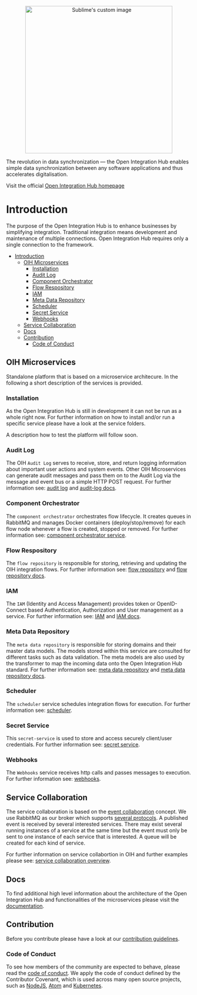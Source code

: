<p align="center">
  <img src="https://github.com/openintegrationhub/openintegrationhub/blob/updateReadme/Assets/medium-oih-einzeilig-zentriert.jpg" alt="Sublime's custom image" width="400"/>
</p>

The revolution in data synchronization — the Open Integration Hub enables simple data synchronization between any software applications and thus accelerates digitalisation.

Visit the official [Open Integration Hub homepage](https://www.openintegrationhub.org/)

# Introduction

The purpose of the Open Integration Hub is to enhance businesses by simplifying integration. Traditional integration means development and maintenance of multiple connections.
Open Integration Hub requires only a single connection to the framework.

- [Introduction](#introduction)
  - [OIH Microservices](#oih-microservices)
    - [Installation](#installation)
    - [Audit Log](#audit-log)
    - [Component Orchestrator](#component-orchestrator)
    - [Flow Respository](#flow-respository)
    - [IAM](#iam)
    - [Meta Data Repository](#meta-data-repository)
    - [Scheduler](#scheduler)
    - [Secret Service](#secret-service)
    - [Webhooks](#webhooks)
  - [Service Collaboration](#service-collaboration)
  - [Docs](#docs)
  - [Contribution](#contribution)
    - [Code of Conduct](#code-of-conduct)

## OIH Microservices

Standalone platform that is based on a microservice architecure. In the following a short description of the services is provided. 

### Installation

As the Open Integration Hub is still in development it can not be run as a whole right now.
For further information on how to install and/or run a specific service please have a look at the service folders.

A description how to test the platform will follow soon.

### Audit Log

The OIH `Audit Log` serves to receive, store, and return logging information about important user actions and system events. Other OIH Microservices can generate audit messages and pass them on to the Audit Log via the message and event bus or a simple HTTP POST request. For further information see: [audit log](services/audit-log) and [audit-log docs](docs/services/AuditLog).

### Component Orchestrator

The `component orchestrator` orchestrates flow lifecycle. It creates queues in RabbitMQ and manages Docker containers (deploy/stop/remove) for each flow node whenever a flow is created, stopped or removed.
For further information see: [component orchestrator service](services/component-orchestrator).

### Flow Respository

The `flow repository` is responsible for storing, retrieving and updating the OIH integration flows. 
For further information see: [flow repository](services/integration-content-repository) and [flow repository docs](docs/services/FlowRepository.md).

### IAM

The `IAM` (Identity and Access Management) provides token or OpenID-Connect based Authentication, Authorization and User management as a service.
For further information see: [IAM](services/iam) and [IAM docs](docs/services/IAM).

### Meta Data Repository

The `meta data repository` is responsible for storing domains and their master data models. The models stored within this service are consulted for different tasks such as data validation. The meta models are also used by the transformer to map the incoming data onto the Open Integration Hub standard. For further information see: [meta data repository](services/meta-data-repository) and [meta data repository docs](docs/services/MetaDataRepository.md).

### Scheduler

The `scheduler` service schedules integration flows for execution. For further information see: [scheduler](services/scheduler).

### Secret Service

This `secret-service` is used to store and access securely client/user credentials. For further information see: [secret service](services/secret-service).

### Webhooks

The `Webhooks` service receives http calls and passes messages to execution. For further information see: [webhooks](services/communication-router).

## Service Collaboration

The service collaboration is based on the [event collaboration](https://martinfowler.com/eaaDev/EventCollaboration.html) concept. We use RabbitMQ as our broker which supports [several protocols](https://www.rabbitmq.com/protocols.html).
A published event is received by several interested services. There may exist several running instances of a service at the same time but the event must only be sent to one instance of each service that is interested. A queue will be created for each kind of service.

For further information on service collabortion in OIH and further examples please see: [service collaboration overview](docs/ServiceCollaborationOverview.md).

## Docs

To find additional high level information about the architecture of the Open Integration Hub and functionalities of the microservices please visit the [documentation](docs).

## Contribution

Before you contribute please have a look at our [contribution guidelines](CONTRIBUTING.md).

### Code of Conduct

To see how members of the community are expected to behave, please read the [code of conduct](CODE_OF_CONDUCT.md). We apply the code of conduct defined by the Contributor Covenant, which is used across many open source projects, such as [NodeJS](https://github.com/nodejs/node), [Atom](https://github.com/atom/atom) and [Kubernetes](https://github.com/kubernetes/kubernetes).
